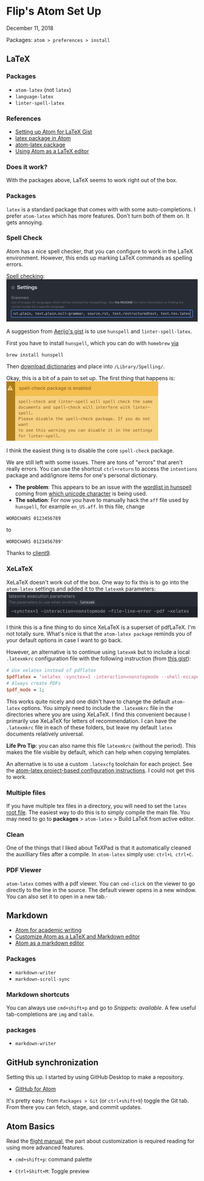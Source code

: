 # Flip's Atom Set Up
December 11, 2018

Packages: `atom > preferences > install`

## LaTeX

### Packages
* `atom-latex` (not `latex`)
* `language-latex`
* `linter-spell-latex`


### References

* [Setting up Atom for LaTeX Gist](https://gist.github.com/Aerijo/5b9522530715e5be6e89fc012e9a72a8)
* [latex package in Atom](https://atom.io/packages/latex)
* [atom-latex package](https://atom.io/packages/atom-latex)
* [Using Atom as a LaTeX editor](https://medium.com/@lucasrebscher/using-atom-as-a-latex-editor-93756de3d726)

### Does it work?

With the packages above, LaTeX seems to work right out of the box.


### Packages

`latex` is a standard package that comes with with some auto-completions. I prefer `atom-latex` which has more features. Don't turn both of them on. It gets annoying.

### Spell Check

Atom has a nice spell checker, that you can configure to work in the LaTeX environment. However, this ends up marking LaTeX commands as spelling errors.

[Spell checking](https://stackoverflow.com/questions/47704586/spell-check-for-latex-file-in-atom):
![Spell Check](figures/spellcheck_tex.png)


A suggestion from [Aerijo's gist](https://gist.github.com/Aerijo/5b9522530715e5be6e89fc012e9a72a8#getting-latex-working) is to use `hunspell` and `linter-spell-latex`.

First you have to install `hunspell`, which you can do with `homebrew` [via](http://pankdm.github.io/hunspell.html)
```
brew install hunspell
```
Then [download dictionaries](http://wordlist.aspell.net/dicts/) and place into `/Library/Spelling/`.

Okay, this is a bit of a pain to set up. The first thing that happens is:  
<img src="figures/linter_spellcheck.png" width="400px">

I think the easiest thing is to disable the core `spell-check` package.  

We are still left with some issues. There are tons of "errors" that aren't really errors. You can use the shortcut `ctrl+return` to access the `intentions` package and add/ignore items for one's personal dictionary.
* **The problem**: This appears to be an issue with the [wordlist in hunspell](https://github.com/en-wl/wordlist/issues/122) coming from [which unicode character](https://stackoverflow.com/questions/37675866/hunspell-match-words-with-apostrophe) is being used.
* **The solution**: For now you have to manually hack the `aff` file used by `hunspell`, for example `en_US.aff`. In this file, change
```
WORDCHARS 0123456789
```
to
```
WORDCHARS 0123456789'
```
Thanks to [client9](https://github.com/marcoagpinto/aoo-mozilla-en-dict/issues/23).



### XeLaTeX

XeLaTeX doesn't work out of the box. One way to fix this is to go into the `atom-latex` settings and added it to the `latexmk` parameters:
![xelatex option](figures/xelatex.png)

I think this is a fine thing to do since XeLaTeX is a superset of pdfLaTeX. I'm not totally sure. What's nice is that the `atom-latex package` reminds you of your default options in case I want to go back.

However, an alternative is to continue using `latexmk` but to include a local `.latexmkrc` configuration file with the following instruction (from [this gist](https://gist.github.com/fnurl/3117980)):

```perl
# Use xelatex instead of pdflatex
$pdflatex = 'xelatex -synctex=1 -interaction=nonstopmode --shell-escape %O %S';
# Always create PDFs
$pdf_mode = 1;
```

This works quite nicely and one didn't have to change the default `atom-latex` options. You simply need to include the `.latexmkrc` file in the directories where you are using XeLaTeX. I find this convenient because I primarily use XeLaTeX for letters of recommendation. I can have the `.latexmkrc` file in each of these folders, but leave my default `latex` documents relatively universal.

**Life Pro Tip**: you can also name this file `latexmkrc` (without the period). This makes the file visible by default, which can help when copying templates.


An alternative is to use a custom `.latexcfg` toolchain for each project.  See the [atom-latex project-based configuration instructions](https://github.com/James-Yu/Atom-LaTeX#-set-per-project-latex-toolchain). I could not get this to work.


### Multiple files

If you have multiple tex files in a directory, you will need to set the `latex` [root file](https://atom.io/packages/atom-latex#root_file). The easiest way to do this is to simply compile the main file. You may need to go to **packages** > `atom-latex` > Build LaTeX from active editor.

### Clean

One of the things that I liked about TeXPad is that it automatically cleaned the auxilliary files after a compile. In `atom-latex` simply use: `ctrl+L ctrl+C`.

### PDF Viewer

`atom-latex` comes with a pdf viewer. You can `cmd-click` on the viewer to go directly to the line in the source. The default viewer opens in a new window. You can also set it to open in a new tab.·



## Markdown

* [Atom for academic writing](https://discuss.atom.io/t/using-atom-for-academic-writing/19222)
* [Customize Atom as a LaTeX and Markdown editor](http://yangjl.com/en/codes/2016/09/09/atom)
* [Atom as a markdown editor](https://www.news47ell.com/how-to/atom-best-markdown-editor-mac/)

### Packages
* `markdown-writer`
* `markdown-scroll-sync`



### Markdown shortcuts

You can always use `cmd+shift+p` and go to *Snippets: available*. A few useful tab-completions are `img` and `table`.

### packages

* `markdown-writer`

## GitHub synchronization

Setting this up. I started by using GitHub Desktop to make a repository.

* [GitHub for Atom](https://github.atom.io)

It's pretty easy: from `Packages > Git` (or  `ctrl+shift+9`) toggle the Git tab. From there you can fetch, stage, and commit updates.



## Atom Basics

Read the [flight manual](https://flight-manual.atom.io), the part about customization is required reading for using more advanced features.

* `cmd+shift+p`: command palette

* `Ctrl+Shift+M`: Toggle preview
